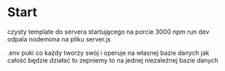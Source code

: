 # Start

czysty template do servera startującego na porcie 3000
npm run dev odpala nodemona na pliku server.js

.env puki co każdy tworzy swój i operuje na własnej bazie danych jak całość będzie działać to zepniemy to na jednej niezależnej bazie danych
